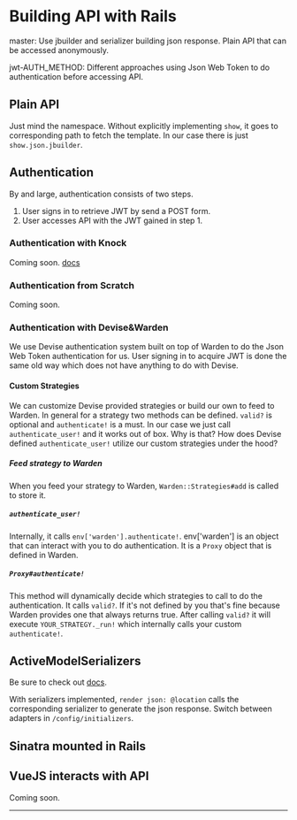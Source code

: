 # Building API with Rails
master: Use jbuilder and serializer building json response. Plain API that can be accessed anonymously.

jwt-AUTH_METHOD: Different approaches using Json Web Token to do authentication before accessing API.
## Plain API
Just mind the namespace. Without explicitly implementing `show`, it goes to corresponding path to fetch the template. In our case there is just `show.json.jbuilder`.
## Authentication
By and large, authentication consists of two steps.
1. User signs in to retrieve JWT by send a POST form.
2. User accesses API with the JWT gained in step 1.
### Authentication with Knock
Coming soon. [docs][0]
### Authentication from Scratch
Coming soon.
### Authentication with Devise&Warden
We use Devise authentication system built on top of Warden to do the Json Web Token authentication for us. User signing in to acquire JWT is done the same old way which does not have anything to do with Devise.
#### Custom Strategies
We can customize Devise provided strategies or build our own to feed to Warden. In general for a strategy two methods can be defined. `valid?` is optional and `authenticate!` is a must. In our case we just call `authenticate_user!` and it works out of box. Why is that? How does Devise defined `authenticate_user!` utilize our custom strategies under the hood?
##### Feed strategy to Warden
When you feed your strategy to Warden, `Warden::Strategies#add` is called to store it.
##### `authenticate_user!`
Internally, it calls `env['warden'].authenticate!`. env['warden'] is an object that can interact with you to do authentication. It is a `Proxy` object that is defined in Warden.
##### `Proxy#authenticate!`
This method will dynamically decide which strategies to call to do the authentication. It calls `valid?`. If it's not defined by you that's fine because Warden provides one that always returns true. After calling `valid?` it will execute `YOUR_STRATEGY._run!` which internally calls your custom `authenticate!`.
## ActiveModelSerializers
Be sure to check out [docs][1].

With serializers implemented, `render json: @location` calls the corresponding serializer to generate the json response. Switch between adapters in `/config/initializers`.
## Sinatra mounted in Rails

## VueJS interacts with API
Coming soon.

---
[0]: https://github.com/nsarno/knock
[1]: https://github.com/rails-api/active_model_serializers/tree/0-10-stable
